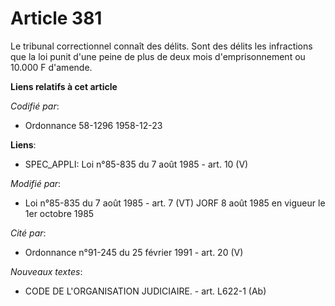 # Article 381

Le tribunal correctionnel connaît des délits.  Sont des délits les infractions que la loi punit d'une peine de plus de deux
mois d'emprisonnement ou 10.000 F d'amende.

**Liens relatifs à cet article**

_Codifié par_:

  - Ordonnance 58-1296 1958-12-23

**Liens**:

  - SPEC_APPLI: Loi n°85-835 du 7 août 1985 - art. 10 (V)

_Modifié par_:

  - Loi n°85-835 du 7 août 1985 - art. 7 (VT) JORF 8 août 1985 en vigueur le 1er octobre 1985

_Cité par_:

  - Ordonnance n°91-245 du 25 février 1991 - art. 20 (V)

_Nouveaux textes_:

  - CODE DE L'ORGANISATION JUDICIAIRE. - art. L622-1 (Ab)
